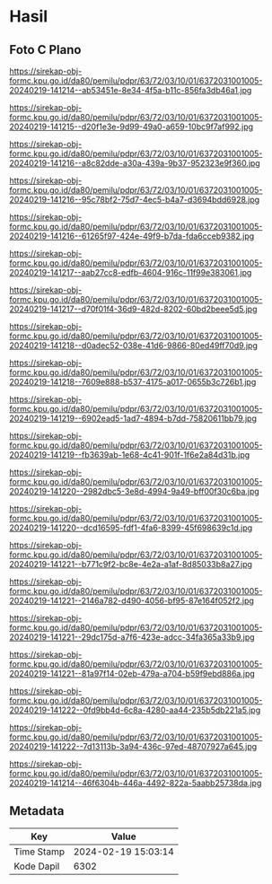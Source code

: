 # Hasil

## Foto C Plano

https://sirekap-obj-formc.kpu.go.id/da80/pemilu/pdpr/63/72/03/10/01/6372031001005-20240219-141214--ab53451e-8e34-4f5a-b11c-856fa3db46a1.jpg

https://sirekap-obj-formc.kpu.go.id/da80/pemilu/pdpr/63/72/03/10/01/6372031001005-20240219-141215--d20f1e3e-9d99-49a0-a659-10bc9f7af992.jpg

https://sirekap-obj-formc.kpu.go.id/da80/pemilu/pdpr/63/72/03/10/01/6372031001005-20240219-141216--a8c82dde-a30a-439a-9b37-952323e9f360.jpg

https://sirekap-obj-formc.kpu.go.id/da80/pemilu/pdpr/63/72/03/10/01/6372031001005-20240219-141216--95c78bf2-75d7-4ec5-b4a7-d3694bdd6928.jpg

https://sirekap-obj-formc.kpu.go.id/da80/pemilu/pdpr/63/72/03/10/01/6372031001005-20240219-141216--61265f97-424e-49f9-b7da-fda6cceb9382.jpg

https://sirekap-obj-formc.kpu.go.id/da80/pemilu/pdpr/63/72/03/10/01/6372031001005-20240219-141217--aab27cc8-edfb-4604-916c-11f99e383061.jpg

https://sirekap-obj-formc.kpu.go.id/da80/pemilu/pdpr/63/72/03/10/01/6372031001005-20240219-141217--d70f01f4-36d9-482d-8202-60bd2beee5d5.jpg

https://sirekap-obj-formc.kpu.go.id/da80/pemilu/pdpr/63/72/03/10/01/6372031001005-20240219-141218--d0adec52-038e-41d6-9866-80ed49ff70d9.jpg

https://sirekap-obj-formc.kpu.go.id/da80/pemilu/pdpr/63/72/03/10/01/6372031001005-20240219-141218--7609e888-b537-4175-a017-0655b3c726b1.jpg

https://sirekap-obj-formc.kpu.go.id/da80/pemilu/pdpr/63/72/03/10/01/6372031001005-20240219-141219--6902ead5-1ad7-4894-b7dd-75820611bb79.jpg

https://sirekap-obj-formc.kpu.go.id/da80/pemilu/pdpr/63/72/03/10/01/6372031001005-20240219-141219--fb3639ab-1e68-4c41-901f-1f6e2a84d31b.jpg

https://sirekap-obj-formc.kpu.go.id/da80/pemilu/pdpr/63/72/03/10/01/6372031001005-20240219-141220--2982dbc5-3e8d-4994-9a49-bff00f30c6ba.jpg

https://sirekap-obj-formc.kpu.go.id/da80/pemilu/pdpr/63/72/03/10/01/6372031001005-20240219-141220--dcd16595-fdf1-4fa6-8399-45f698639c1d.jpg

https://sirekap-obj-formc.kpu.go.id/da80/pemilu/pdpr/63/72/03/10/01/6372031001005-20240219-141221--b771c9f2-bc8e-4e2a-a1af-8d85033b8a27.jpg

https://sirekap-obj-formc.kpu.go.id/da80/pemilu/pdpr/63/72/03/10/01/6372031001005-20240219-141221--2146a782-d490-4056-bf95-87e164f052f2.jpg

https://sirekap-obj-formc.kpu.go.id/da80/pemilu/pdpr/63/72/03/10/01/6372031001005-20240219-141221--29dc175d-a7f6-423e-adcc-34fa365a33b9.jpg

https://sirekap-obj-formc.kpu.go.id/da80/pemilu/pdpr/63/72/03/10/01/6372031001005-20240219-141221--81a97f14-02eb-479a-a704-b59f9ebd886a.jpg

https://sirekap-obj-formc.kpu.go.id/da80/pemilu/pdpr/63/72/03/10/01/6372031001005-20240219-141222--0fd9bb4d-6c8a-4280-aa44-235b5db221a5.jpg

https://sirekap-obj-formc.kpu.go.id/da80/pemilu/pdpr/63/72/03/10/01/6372031001005-20240219-141222--7d13113b-3a94-436c-97ed-48707927a645.jpg

https://sirekap-obj-formc.kpu.go.id/da80/pemilu/pdpr/63/72/03/10/01/6372031001005-20240219-141214--46f6304b-446a-4492-822a-5aabb25738da.jpg


## Metadata

| Key        | Value               |
| ---------- | ------------------- |
| Time Stamp | 2024-02-19 15:03:14 |
| Kode Dapil | 6302                |



